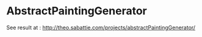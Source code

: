 # AbstractPaintingGenerator

See result at :
http://theo.sabattie.com/projects/abstractPaintingGenerator/
